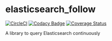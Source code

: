 # elasticsearch_follow
[![CircleCI](https://circleci.com/gh/mdreem/elasticsearch_follow.svg?style=svg&circle-token=a53243ea7942ee439f51be3ea4fce2628ed4d58f)](https://circleci.com/gh/mdreem/elasticsearch_follow)
[![Codacy Badge](https://api.codacy.com/project/badge/Grade/d192317c5ff74fd7a17dc5c0c2f13317)](https://www.codacy.com/manual/mdreem/elasticsearch_follow?utm_source=github.com&amp;utm_medium=referral&amp;utm_content=mdreem/elasticsearch_follow&amp;utm_campaign=Badge_Grade)
[![Coverage Status](https://coveralls.io/repos/github/mdreem/elasticsearch_follow/badge.svg?branch=master)](https://coveralls.io/github/mdreem/elasticsearch_follow?branch=master)

A library to query Elasticsearch continuously
